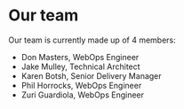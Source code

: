 # Our team

Our team is currently made up of 4 members:

- Don Masters, WebOps Engineer
- Jake Mulley, Technical Architect
- Karen Botsh, Senior Delivery Manager
- Phil Horrocks, WebOps Engineer
- Zuri Guardiola, WebOps Engineer
